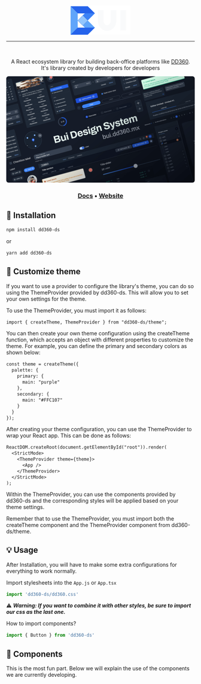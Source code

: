 
<div align="center">
<img src="./assets/logo-light.svg" alt="BUI logo">
<hr />
<br/>

A React ecosystem library for building back-office platforms like [DD360](https://dd360.mx/). <br/>
It's library created by developers for developers 
<br/>

<p>
  <a href="https://bui.dd360.mx/" rel="noopener" target="_blank"><img style="border-radius:6px" src="./assets/bui-components-dark.png" alt="BUI components"></a>
</p>

<h3>
  <a rel="noopener" target="_blank" href="https://bui.dd360.mx/docs/get-started/getting-started">Docs</a> &bull;
  <a rel="noopener" target="_blank" href="https://bui.dd360.mx">Website</a>
</h3>

</div>

## 📲 Installation

```bash
npm install dd360-ds
```

or

```bash
yarn add dd360-ds
```

## 💅 Customize theme

If you want to use a provider to configure the library's theme, you can do so using the ThemeProvider provided by dd360-ds. This will allow you to set your own settings for the theme.

To use the ThemeProvider, you must import it as follows:

```tsx
import { createTheme, ThemeProvider } from "dd360-ds/theme";
```

You can then create your own theme configuration using the createTheme function, which accepts an object with different properties to customize the theme. For example, you can define the primary and secondary colors as shown below:

```tsx
const theme = createTheme({
  palette: {
    primary: {
      main: "purple"
    },
    secondary: {
      main: "#FFC107"
    }
  }
});
```

After creating your theme configuration, you can use the ThemeProvider to wrap your React app. This can be done as follows:

```tsx
ReactDOM.createRoot(document.getElementById("root")).render(
  <StrictMode>
    <ThemeProvider theme={theme}>
      <App />
    </ThemeProvider>
  </StrictMode>
);
```

Within the ThemeProvider, you can use the components provided by dd360-ds and the corresponding styles will be applied based on your theme settings.

Remember that to use the ThemeProvider, you must import both the createTheme component and the ThemeProvider component from dd360-ds/theme.

## 💡 Usage

After Installation, you will have to make some extra configurations for everything to work normally.

Import stylesheets into the `App.js` or `App.tsx`

```js
import 'dd360-ds/dd360.css'
```

⚠️ ***Warning: If you want to combine it with other styles, be sure to import our css as the last one.***


How to import components?

```jsx
import { Button } from 'dd360-ds'
```

## 🔫 Components

This is the most fun part. Below we will explain the use of the components we are currently developing.


